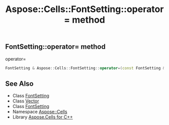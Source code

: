 ﻿---
title: Aspose::Cells::FontSetting::operator= method
linktitle: operator=
second_title: Aspose.Cells for C++ API Reference
description: 'Aspose::Cells::FontSetting::operator= method. operator= in C++.'
type: docs
weight: 300
url: /cpp/aspose.cells/fontsetting/operator_asm/
---
## FontSetting::operator= method


operator=

```cpp
FontSetting & Aspose::Cells::FontSetting::operator=(const FontSetting &src)
```

## See Also

* Class [FontSetting](../)
* Class [Vector](../../vector/)
* Class [FontSetting](../)
* Namespace [Aspose::Cells](../../)
* Library [Aspose.Cells for C++](../../../)
